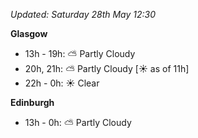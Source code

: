 *Updated: Saturday 28th May 12:30*

**Glasgow**

* 13h - 19h: :partly_sunny: Partly Cloudy
* 20h, 21h: :partly_sunny: Partly Cloudy [:sunny: as of 11h]
* 22h - 0h: :sunny: Clear

**Edinburgh**

* 13h - 0h: :partly_sunny: Partly Cloudy
